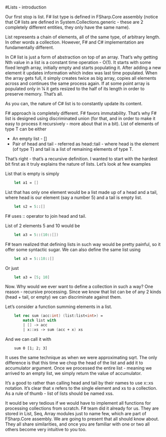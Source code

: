 #Lists - introduction

Our first stop is list. F# list type is defined in FSharp.Core assembly (notice that C# lists are defined in System.Collections.generic - these are 2 completely different entities, they only have the same name). 

List represents a chain of elements, all of the same type, of arbitrary length. In other words a collection. However, F# and C# implementation are fundamentally different. 

In C# list is just a form of abstraction on top of an array. That’s why getting Nth value in a list is a constant time operation - O(1). It starts with some fixed length array, initially empty and starts populating it. After adding a new element it updates information which index was last time populated. When the array gets full, it simply creates twice as big array, copies all elements across and continues the same process again. If at some point array is populated only in ¼ it gets resized to the half of its length in order to preserve memory. That’s all.

As you can, the nature of C# list is to constantly update its content.

F# approach is completely different. F# favors immutability. That’s why F# list is designed using discriminated union (for that, and in order to make it easy to process it recursively - more about that in a bit). List of elements of type T can be either

* An empty list - []
* Pair of head and tail - referred as head::tail - where head is the element  (of type T) and tail is a list of remaining elements of type T.

That’s right - that’s a recursive definition. I wanted to start with the hardest bit first as it truly explains the nature of lists. Let’s look at few examples

List that is empty is simply 

```fsharp
    let a1 = []
```

List that has only one element would be a list made up of a head and a tail, where head is our element (say a number 5) and a tail is empty list.

```fsharp
    let s2 = 5::[]
```

F# uses :: operator to join head and tail.

List of 2 elements 5 and 10 would be

```fsharp
    let a3 = 5::(10::[])
```

F# team realized that defining lists in such way would be pretty painful, so it offer some syntactic sugar. We can also define the same list using 

```fsharp
    let a3 = 5::10::[]
```

Or just 

```fsharp
    let a3 = [5; 10]
```

Now. Why would we ever want to define a collection in such a way? One reason - recursive processing. Since we know that list can be of any 2 kinds (head + tail, or empty) we can discriminate against them.

Let’s consider a function summing elements in a list.

```fsharp
    let rec sum (acc:int) (list:list<int>) =
        match list with
        | [] -> acc
        | x::xs -> sum (acc + x) xs
```

And we can call it with 

```
    sum 0 [1; 2; 3]
```

It uses the same technique as when we were approximating sqrt. The only difference is that this time we chop the head of the list and add it to accumulator argument. Once we processed the entire list - meaning we arrived to an empty list, we simply return the value of accumulator. 

It’s a good to rather than calling head and tail by their names to use x::xs notation. It’s clear that x refers to the single element and xs to a collection. As a rule of thumb - list of lists should be named xss. 

It would be very tedious if we would have to implement all functions for processing collections from scratch. F# team did it already for us. They are stored in List, Seq, Array modules just to name few, which are part of FSharp.Core assembly. We are going to present that all should know about. They all share similarities, and once you are familiar with one or two all others become very intuitive to you too. 